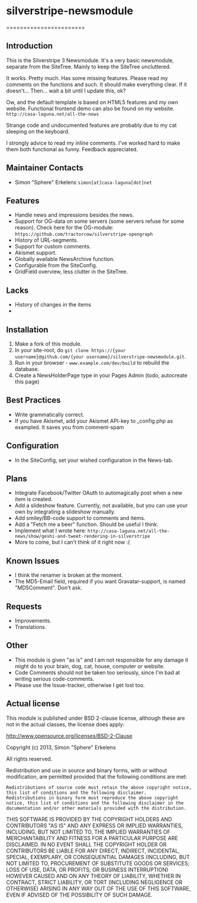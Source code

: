 # silverstripe-newsmodule
=======================

## Introduction

This is the Silverstripe 3 Newsmodule. It's a very basic newsmodule, separate from the SiteTree.
Mainly to keep the SiteTree uncluttered. 

It works. Pretty much. Has some missing features. Please read my comments on the functions and such. It should make everything clear.
If it doesn't... Then... wait a bit until I update this, ok?

Ow, and the default template is based on HTML5 features and my own website. Functional frontend demo can also be found on my website. `http://casa-laguna.net/all-the-news`

Strange code and undocumented features are probably due to my cat sleeping on the keyboard.

I strongly advice to read my inline comments. I've worked hard to make them both functional as funny. Feedback appreciated.

## Maintainer Contacts

* Simon "Sphere" Erkelens `simon[at]casa-laguna[dot]net`

## Features

* Handle news and impressions besides the news.
* Support for OG-data on some servers (some servers refuse for some reason). Check here for the OG-module: `https://github.com/tractorcow/silverstripe-opengraph`
* History of URL-segments.
* Support for custom comments.
* Akismet support.
* Globally available NewsArchive function.
* Configurable from the SiteConfig.
* GridField overview, less clutter in the SiteTree.

## Lacks

* History of changes in the items
* 

## Installation

 1.  Make a fork of this module.
 2.  In your site-root, do `git clone https://{your username}@github.com/{your username}/silverstripe-newsmodule.git`. 
 3.  Run in your browser - `www.example.com/dev/build` to rebuild the database. 
 4.  Create a NewsHolderPage type in your Pages Admin (todo, autocreate this page)

## Best Practices

* Write grammatically correct.
* If you have Akismet, add your Akismet API-key to _config.php as exampled. It saves you from comment-spam

## Configuration

* In the SiteConfig, set your wished configuration in the News-tab.

## Plans

* Integrate Facebook/Twitter OAuth to automagically post when a new item is created.
* Add a slideshow feature. Currently, not available, but you can use your own by integrating a slideshow manually.
* Add smiley/BB-code support to comments and items.
* Add a "Fetch me a beer" function. Should be useful I think.
* Implement what I wrote here: `http://casa-laguna.net/all-the-news/show/geshi-and-tweet-rendering-in-silverstripe`
* More to come, but I can't think of it right now :(

## Known Issues

* I think the renamer is broken at the moment.
* The MD5-Email field, required if you want Gravatar-support, is named "MD5Comment". Don't ask.

## Requests

* Improvements.
* Translations.

## Other

* This module is given "as is" and I am not responsible for any damage it might do to your brain, dog, cat, house, computer or website.
* Code Comments should not be taken too seriously, since I'm bad at writing serious code-comments.
* Please use the Issue-tracker, otherwise I get lost too.

## Actual license

This module is published under BSD 2-clause license, although these are not in the actual classes, the license does apply:

http://www.opensource.org/licenses/BSD-2-Clause

Copyright (c) 2013, Simon "Sphere" Erkelens

All rights reserved.

Redistribution and use in source and binary forms, with or without modification, are permitted provided that the following conditions are met:

    Redistributions of source code must retain the above copyright notice, this list of conditions and the following disclaimer.
    Redistributions in binary form must reproduce the above copyright notice, this list of conditions and the following disclaimer in the documentation and/or other materials provided with the distribution.

THIS SOFTWARE IS PROVIDED BY THE COPYRIGHT HOLDERS AND CONTRIBUTORS "AS IS" AND ANY EXPRESS OR IMPLIED WARRANTIES, INCLUDING, BUT NOT LIMITED TO, THE IMPLIED WARRANTIES OF MERCHANTABILITY AND FITNESS FOR A PARTICULAR PURPOSE ARE DISCLAIMED. IN NO EVENT SHALL THE COPYRIGHT HOLDER OR CONTRIBUTORS BE LIABLE FOR ANY DIRECT, INDIRECT, INCIDENTAL, SPECIAL, EXEMPLARY, OR CONSEQUENTIAL DAMAGES (INCLUDING, BUT NOT LIMITED TO, PROCUREMENT OF SUBSTITUTE GOODS OR SERVICES; LOSS OF USE, DATA, OR PROFITS; OR BUSINESS INTERRUPTION) HOWEVER CAUSED AND ON ANY THEORY OF LIABILITY, WHETHER IN CONTRACT, STRICT LIABILITY, OR TORT (INCLUDING NEGLIGENCE OR OTHERWISE) ARISING IN ANY WAY OUT OF THE USE OF THIS SOFTWARE, EVEN IF ADVISED OF THE POSSIBILITY OF SUCH DAMAGE.

